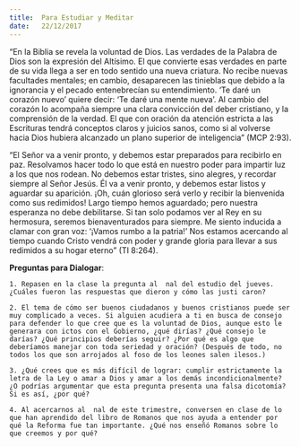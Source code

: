 ```yaml
---
title:  Para Estudiar y Meditar
date:   22/12/2017
---
```


“En la Biblia se revela la voluntad de Dios. Las verdades de la Palabra de Dios son la expresión del Altísimo. El que convierte esas verdades en parte de su vida llega a ser en todo sentido una nueva criatura. No recibe nuevas facultades mentales; en cambio, desaparecen las tinieblas que debido a la ignorancia y el pecado entenebrecían su entendimiento. ‘Te daré un corazón nuevo’ quiere decir: ‘Te daré una mente nueva’. Al cambio del corazón lo acompaña siempre una clara convicción del deber cristiano, y la comprensión de la verdad. El que con oración da atención estricta a las Escrituras tendrá conceptos claros y juicios sanos, como si al volverse hacia Dios hubiera alcanzado un plano superior de inteligencia” (MCP 2:93).

“El Señor va a venir pronto, y debemos estar preparados para recibirlo en paz. Resolvamos hacer todo lo que está en nuestro poder para impartir luz a los que nos rodean. No debemos estar tristes, sino alegres, y recordar siempre al Señor Jesús. Él va a venir pronto, y debemos estar listos y aguardar su aparición. ¡Oh, cuán glorioso será verlo y recibir la bienvenida como sus redimidos! Largo tiempo hemos aguardado; pero nuestra esperanza no debe debilitarse. Si tan solo podamos ver al Rey en su hermosura, seremos bienaventurados para siempre. Me siento inducida a clamar con gran voz: ‘¡Vamos rumbo a la patria!’ Nos estamos acercando al tiempo cuando Cristo vendrá con poder y grande gloria para llevar a sus redimidos a su hogar eterno” (TI 8:264).

**Preguntas para Dialogar**:

`1. Repasen en la clase la pregunta al  nal del estudio del jueves. ¿Cuáles fueron las respuestas que dieron y cómo las justi caron?`

`2. El tema de cómo ser buenos ciudadanos y buenos cristianos puede ser muy complicado a veces. Si alguien acudiera a ti en busca de consejo para defender lo que cree que es la voluntad de Dios, aunque esto le generara con ictos con el Gobierno, ¿qué dirías? ¿Qué consejo le darías? ¿Qué principios deberías seguir? ¿Por qué es algo que deberíamos manejar con toda seriedad y oración? (Después de todo, no todos los que son arrojados al foso de los leones salen ilesos.)`

`3. ¿Qué crees que es más difícil de lograr: cumplir estrictamente la letra de la Ley o amar a Dios y amar a los demás incondicionalmente? ¿O podrías argumentar que esta pregunta presenta una falsa dicotomía? Si es así, ¿por qué?`

`4. Al acercarnos al  nal de este trimestre, conversen en clase de lo que han aprendido del libro de Romanos que nos ayuda a entender por qué la Reforma fue tan importante. ¿Qué nos enseñó Romanos sobre lo que creemos y por qué?`
